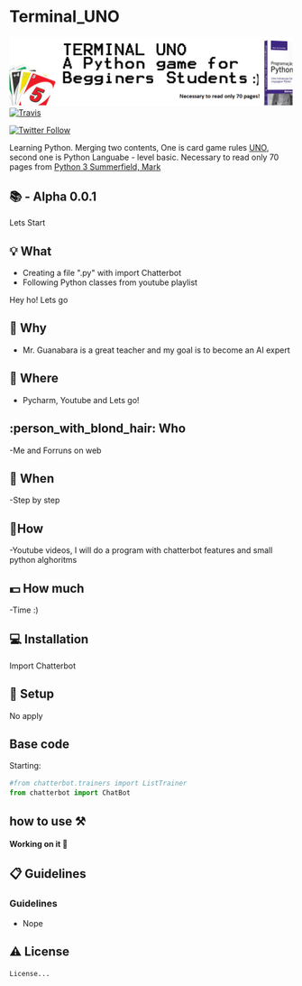# Terminal_UNO

<img width="900" src="https://github.com/sergiokmpos/Terminal_UNO/blob/master/banner_Terminal_UNO.png"/>

<a href="https://travis-ci.org/xcodeswift/sake">
<img src="https://travis-ci.org/xcodeswift/sake.svg?branch=master" alt="Travis"/>
</a>

[![Twitter Follow](https://img.shields.io/twitter/follow/espadrine.svg?style=social&label=Follow)](www.twitter.com/sergiokmpos)

Learning Python. Merging two contents, One is card game rules [UNO](https://pt.wikipedia.org/wiki/Uno_(jogo_de_cartas)), second one is Python Languabe - level basic. Necessary to read only 70 pages from [Python 3 Summerfield, Mark](https://www.skoob.com.br/livro/pdf/programacao-em-python-3/livro:119926/edicao:133047)

## :books:  - Alpha 0.0.1 

Lets Start

## :bulb: What 

- Creating a file ".py" with import Chatterbot
- Following Python classes from youtube playlist

Hey ho! Lets go

## :loudspeaker: Why 

- Mr. Guanabara is a great teacher and my goal is to become an AI expert

## :office: Where 

- Pycharm, Youtube and Lets go!

## :person_with_blond_hair: Who 

-Me and Forruns on web

## :date:  When

-Step by step

## :nut_and_bolt:How 

-Youtube videos, I will do a program with chatterbot features and small python alghoritms 

## :dollar: How much 

-Time :)

## :computer: Installation 

Import Chatterbot

## :wrench: Setup 

No apply

## Base code

Starting:

```python
#from chatterbot.trainers import ListTrainer
from chatterbot import ChatBot
```

## how to use ⚒

#### Working on it 📝


## :clipboard: Guidelines 

### Guidelines

- Nope

## :warning: License

```
License...

